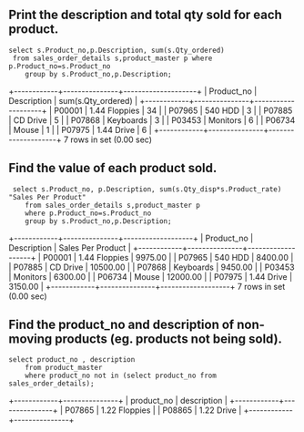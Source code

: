 ## Print the description and total qty sold for each product.
```
select s.Product_no,p.Description, sum(s.Qty_ordered) 
 from sales_order_details s,product_master p where p.Product_no=s.Product_no
    group by s.Product_no,p.Description;
```
+------------+---------------+--------------------+
| Product_no | Description   | sum(s.Qty_ordered) |
+------------+---------------+--------------------+
| P00001     | 1.44 Floppies |                 34 |
| P07965     | 540 HDD       |                  3 |
| P07885     | CD Drive      |                  5 |
| P07868     | Keyboards     |                  3 |
| P03453     | Monitors      |                  6 |
| P06734     | Mouse         |                  1 |
| P07975     | 1.44 Drive    |                  6 |
+------------+---------------+--------------------+
7 rows in set (0.00 sec)

## Find the value of each product sold.
```
 select s.Product_no, p.Description, sum(s.Qty_disp*s.Product_rate) "Sales Per Product"
    from sales_order_details s,product_master p
    where p.Product_no=s.Product_no 
    group by s.Product_no,p.Description;
```
+------------+---------------+-------------------+
| Product_no | Description   | Sales Per Product |
+------------+---------------+-------------------+
| P00001     | 1.44 Floppies |           9975.00 |
| P07965     | 540 HDD       |           8400.00 |
| P07885     | CD Drive      |          10500.00 |
| P07868     | Keyboards     |           9450.00 |
| P03453     | Monitors      |           6300.00 |
| P06734     | Mouse         |          12000.00 |
| P07975     | 1.44 Drive    |           3150.00 |
+------------+---------------+-------------------+
7 rows in set (0.00 sec)

## Find the product_no and description of non-moving products (eg. products not being sold).
```
select product_no , description
    from product_master
    where product_no not in (select product_no from sales_order_details);
```
+------------+---------------+
| product_no | description   |
+------------+---------------+
| P07865     | 1.22 Floppies |
| P08865     | 1.22 Drive    |
+------------+---------------+






